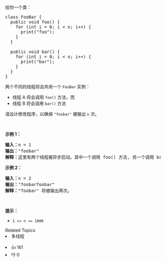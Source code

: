 <p>给你一个类：</p>

<pre>
class FooBar {
  public void foo() {
&nbsp; &nbsp; for (int i = 0; i &lt; n; i++) {
&nbsp; &nbsp; &nbsp; print("foo");
&nbsp;   }
  }

  public void bar() {
&nbsp; &nbsp; for (int i = 0; i &lt; n; i++) {
&nbsp; &nbsp; &nbsp; print("bar");
&nbsp; &nbsp; }
  }
}
</pre>

<p>两个不同的线程将会共用一个 <code>FooBar</code>&nbsp;实例：</p>

<ul> 
 <li>线程 A 将会调用&nbsp;<code>foo()</code>&nbsp;方法，而</li> 
 <li>线程 B 将会调用&nbsp;<code>bar()</code>&nbsp;方法</li> 
</ul>

<p>请设计修改程序，以确保 <code>"foobar"</code> 被输出 <code>n</code> 次。</p>

<p>&nbsp;</p>

<p><strong>示例 1：</strong></p>

<pre>
<strong>输入：</strong>n = 1
<strong>输出：</strong>"foobar"
<strong>解释：</strong>这里有两个线程被异步启动。其中一个调用 foo() 方法, 另一个调用 bar() 方法，"foobar" 将被输出一次。
</pre>

<p><strong>示例 2：</strong></p>

<pre>
<strong>输入：</strong>n = 2
<strong>输出：</strong>"foobarfoobar"
<strong>解释：</strong>"foobar" 将被输出两次。
</pre>

<p>&nbsp;</p>

<p><strong>提示：</strong></p>

<ul> 
 <li><code>1 &lt;= n &lt;= 1000</code></li> 
</ul>

<div><div>Related Topics</div><div><li>多线程</li></div></div><br><div><li>👍 161</li><li>👎 0</li></div>